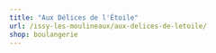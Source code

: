 ```yaml
---
title: "Aux Délices de l'Étoile"
url: /issy-les-moulineaux/aux-delices-de-letoile/
shop: boulangerie
---
```

